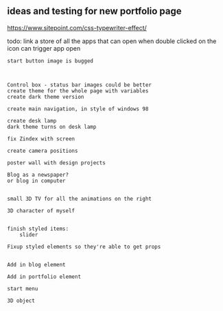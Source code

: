 ## ideas and testing for new portfolio page

https://www.sitepoint.com/css-typewriter-effect/

todo: 
    link a store of all the apps that can open
    when double clicked on the icon can trigger app open

    start button image is bugged
    


    Control box - status bar images could be better
    create theme for the whole page with variables
    create dark theme version 

    create main navigation, in style of windows 98

    create desk lamp
    dark theme turns on desk lamp

    fix Zindex with screen

    create camera positions

    poster wall with design projects

    Blog as a newspaper? 
    or blog in computer


    small 3D TV for all the animations on the right
    
    3D character of myself


    finish styled items: 
        slider

    Fixup styled elements so they're able to get props 
    
    
    Add in blog element

    Add in portfolio element

    start menu 

    3D object 

